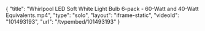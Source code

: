 {
    "title": "Whirlpool LED Soft White Light Bulb 6-pack - 60-Watt and 40-Watt Equivalents.mp4",
    "type": "solo",
    "layout": "iframe-static",
    "videoId": "101493193",
    "url": "\/tvpembed\/101493193"
}